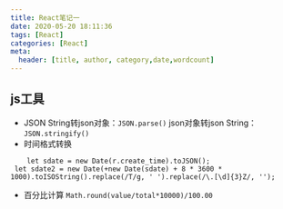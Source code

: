 ```yaml
---
title: React笔记一
date: 2020-05-20 18:11:36
tags: [React]
categories: [React]
meta:
  header: [title, author, category,date,wordcount]
---
```

## js工具

<!-- more -->

- JSON
	String转json对象：`JSON.parse()`
	json对象转json String：`JSON.stringify()`
- 时间格式转换
```
	let sdate = new Date(r.create_time).toJSON();
 let sdate2 = new Date(+new Date(sdate) + 8 * 3600 * 1000).toISOString().replace(/T/g, ' ').replace(/\.[\d]{3}Z/, '');
 ```
- 百分比计算
	`Math.round(value/total*10000)/100.00`
